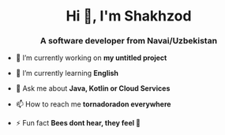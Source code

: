 <h1 align="center">Hi 👋, I'm Shakhzod</h1>
<h3 align="center">A software developer from Navai/Uzbekistan</h3>

- 🔭 I’m currently working on **my untitled project**

- 🌱 I’m currently learning **English**

- 💬 Ask me about **Java, Kotlin or Cloud Services**

- 📫 How to reach me **tornadoradon everywhere**

- ⚡ Fun fact **Bees dont hear, they feel 🐝**
